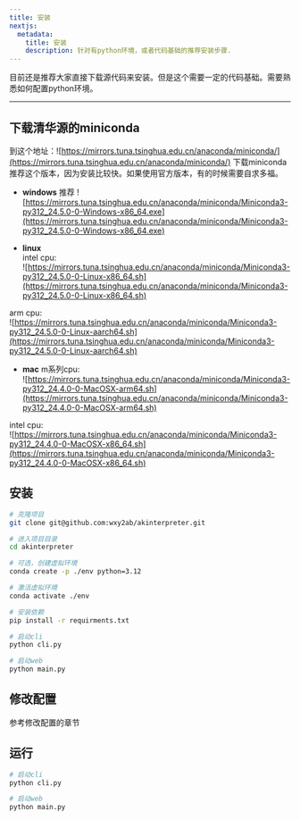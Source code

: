 ```yaml
---
title: 安装
nextjs:
  metadata:
    title: 安装
    description: 针对有python环境，或者代码基础的推荐安装步骤.
---
```


目前还是推荐大家直接下载源代码来安装。但是这个需要一定的代码基础。需要熟悉如何配置python环境。  

---

## 下载清华源的miniconda

到这个地址：![https://mirrors.tuna.tsinghua.edu.cn/anaconda/miniconda/](https://mirrors.tuna.tsinghua.edu.cn/anaconda/miniconda/) 下载miniconda   
推荐这个版本，因为安装比较快。如果使用官方版本，有的时候需要自求多福。   

* **windows**
推荐 ![https://mirrors.tuna.tsinghua.edu.cn/anaconda/miniconda/Miniconda3-py312_24.5.0-0-Windows-x86_64.exe](https://mirrors.tuna.tsinghua.edu.cn/anaconda/miniconda/Miniconda3-py312_24.5.0-0-Windows-x86_64.exe)

* **linux**   
intel cpu:   
![https://mirrors.tuna.tsinghua.edu.cn/anaconda/miniconda/Miniconda3-py312_24.5.0-0-Linux-x86_64.sh](https://mirrors.tuna.tsinghua.edu.cn/anaconda/miniconda/Miniconda3-py312_24.5.0-0-Linux-x86_64.sh)   

arm cpu:   
![https://mirrors.tuna.tsinghua.edu.cn/anaconda/miniconda/Miniconda3-py312_24.5.0-0-Linux-aarch64.sh](https://mirrors.tuna.tsinghua.edu.cn/anaconda/miniconda/Miniconda3-py312_24.5.0-0-Linux-aarch64.sh)

* **mac**
m系列cpu:    
![https://mirrors.tuna.tsinghua.edu.cn/anaconda/miniconda/Miniconda3-py312_24.4.0-0-MacOSX-arm64.sh](https://mirrors.tuna.tsinghua.edu.cn/anaconda/miniconda/Miniconda3-py312_24.4.0-0-MacOSX-arm64.sh)

intel cpu:    
![https://mirrors.tuna.tsinghua.edu.cn/anaconda/miniconda/Miniconda3-py312_24.4.0-0-MacOSX-x86_64.sh](https://mirrors.tuna.tsinghua.edu.cn/anaconda/miniconda/Miniconda3-py312_24.4.0-0-MacOSX-x86_64.sh)

## 安装

```bash
# 克隆项目
git clone git@github.com:wxy2ab/akinterpreter.git

# 进入项目目录
cd akinterpreter

# 可选，创建虚拟环境
conda create -p ./env python=3.12

# 激活虚拟环境
conda activate ./env

# 安装依赖
pip install -r requirments.txt

# 启动cli
python cli.py

# 启动web
python main.py
```

## 修改配置

参考修改配置的章节


## 运行
```bash
# 启动cli
python cli.py

# 启动web
python main.py
```



